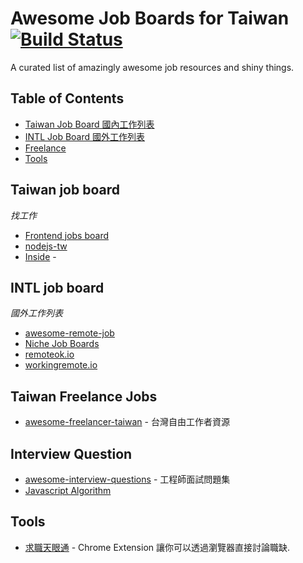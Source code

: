 # Awesome Job Boards for Taiwan [![Build Status](https://api.travis-ci.org/freelancer-tw/awesome-job-boards-taiwan.svg?branch=master)](https://travis-ci.org/freelancer-tw/awesome-job-boards-taiwan)

A curated list of amazingly awesome job resources and shiny things.

## Table of Contents
- [Taiwan Job Board 國內工作列表](#taiwan-job-board)
- [INTL Job Board 國外工作列表](#intl-job-board)
- [Freelance](#taiwan-freelance-jobs)
- [Tools](#tools)

## Taiwan job board
*找工作*
* [Frontend jobs board](https://github.com/f2etw/jobs)
* [nodejs-tw](https://github.com/nodejs-tw/jobs/issues)
* [Inside](https://jobs.inside.com.tw) - <img height="10" src="http://www.inside.com.tw/wp-content/themes/inside/images/logo.png?1462617980">

## INTL job board 
*國外工作列表*
* [awesome-remote-job](https://github.com/lukasz-madon/awesome-remote-job)
* [Niche Job Boards](https://github.com/wfhio/awesome-job-boards)
* [remoteok.io](https://remoteok.io/)
* [workingremote.io](https://workingremote.io/)

## Taiwan Freelance Jobs
* [awesome-freelancer-taiwan](https://github.com/freelancer-tw/awesome-freelancer-taiwan) - 台灣自由工作者資源

## Interview Question
* [awesome-interview-questions](https://github.com/MaximAbramchuck/awesome-interview-questions) - 工程師面試問題集
* [Javascript Algorithm](http://thatjsdude.com/interview/js1.html) 

## Tools
* [求職天眼通](https://github.com/abalone0204/Clairvoyance) - Chrome Extension 讓你可以透過瀏覽器直接討論職缺.
